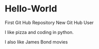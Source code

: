 # Hello-World
First Git Hub Repository
New Git Hub User

I like pizza and coding in python.


I also like James Bond movies
